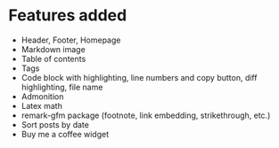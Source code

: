 
# Features added
- Header, Footer, Homepage
- Markdown image
- Table of contents
- Tags
- Code block with highlighting, line numbers and copy button, diff highlighting, file name
- Admonition
- Latex math
- remark-gfm package (footnote, link embedding, strikethrough, etc.)
- Sort posts by date
- Buy me a coffee widget